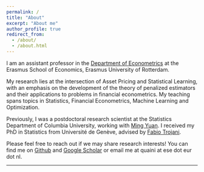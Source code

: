 ```yaml
---
permalink: /
title: "About"
excerpt: "About me"
author_profile: true
redirect_from: 
  - /about/
  - /about.html
---
```


I am an assistant professor in the [Department of Econometrics](https://www.eur.nl/en/ese/department-econometrics) at the 
Erasmus School of Economics, Erasmus University of Rotterdam. 

My research lies at the intersection of Asset Pricing and Statistical Learning, with an emphasis on the development of the theory of penalized estimators and their applications to problems in financial econometrics. My teaching spans topics in Statistics, Financial Econometrics, Machine Learning and Optimization. 

Previously, I was a postdoctoral research scientist at the Statistics Department of Columbia University, working with [Ming Yuan](http://www.columbia.edu/~my2550/). I received my PhD in Statistics from Université de Genève, advised by [Fabio Trojani](https://www.fabiotrojani.com/en/). 

Please feel free to reach out if we may share research interests! You can find me on [Github](https://github.com/a91quaini) and [Google Scholar](https://scholar.google.com/citations?user=80CfP6AAAAAJ&hl=en) or email me at quaini at ese dot eur dot nl.

___
